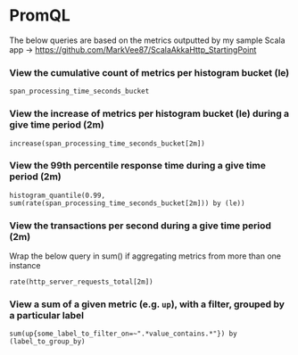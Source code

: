 # PromQL

The below queries are based on the metrics outputted by my sample Scala app -> https://github.com/MarkVee87/ScalaAkkaHttp_StartingPoint

### View the cumulative count of metrics per histogram bucket (le)
```shell
span_processing_time_seconds_bucket
```

### View the increase of metrics per histogram bucket (le) during a give time period (2m)
```shell
increase(span_processing_time_seconds_bucket[2m])
```

### View the 99th percentile response time during a give time period (2m)
```shell
histogram_quantile(0.99, sum(rate(span_processing_time_seconds_bucket[2m])) by (le))
```

### View the transactions per second during a give time period (2m)
Wrap the below query in sum() if aggregating metrics from more than one instance
```shell
rate(http_server_requests_total[2m])
```

### View a sum of a given metric (e.g. `up`), with a filter, grouped by a particular label
```shell
sum(up{some_label_to_filter_on=~".*value_contains.*"}) by (label_to_group_by)
```
